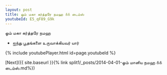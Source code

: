 ```yaml
---
layout: post
title: ஓம் மகா கர்த்தரே நமஹ ௧௧ டைம்ஸ்
youtubeId: E5_qF89_G9k
---
```

 
 
 ஓம் மகா கர்த்தரே நமஹ  
 
 -  ஐந்து பூதங்களை உருவாக்கியவர் யார் 
 
  
 
  
 
 
 
 
 
 


{% include youtubePlayer.html id=page.youtubeId %}
 
[Next]({{ site.baseurl }}{% link  split1/_posts/2014-04-01-ஓம் மானிய நமஹ ௧௧ டைம்ஸ்.md%})
 
